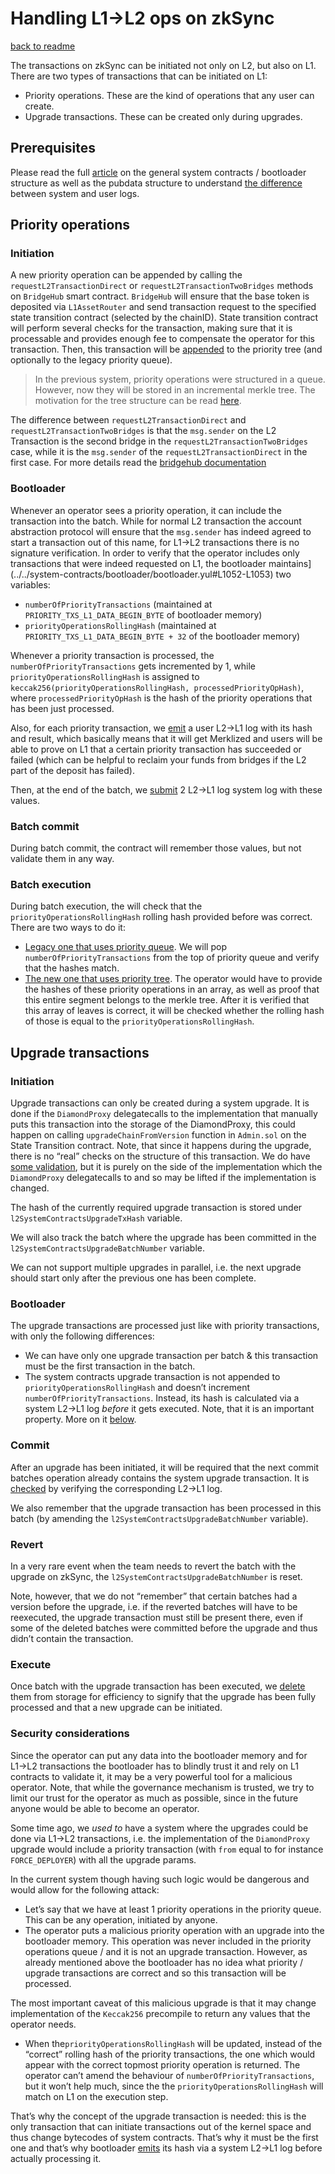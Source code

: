 # Handling L1→L2 ops on zkSync

[back to readme](../../README.md)

The transactions on zkSync can be initiated not only on L2, but also on L1. There are two types of transactions that can be initiated on L1:

- Priority operations. These are the kind of operations that any user can create.
- Upgrade transactions. These can be created only during upgrades.

## Prerequisites

Please read the full [article](../../l2_system_contracts/system_contracts_bootloader_description.md) on the general system contracts / bootloader structure as well as the pubdata structure to understand [the difference](../data_availability/standard_pubdata_format.md) between system and user logs.

## Priority operations

### Initiation

A new priority operation can be appended by calling the `requestL2TransactionDirect` or `requestL2TransactionTwoBridges` methods on `BridgeHub` smart contract. `BridgeHub` will ensure that the base token is deposited via `L1AssetRouter` and send transaction request to the specified state transition contract (selected by the chainID). State transition contract will perform several checks for the transaction, making sure that it is processable and provides enough fee to compensate the operator for this transaction. Then, this transaction will be [appended](../../../l1-contracts/contracts/state-transition/chain-deps/facets/Mailbox.sol#569) to the priority tree (and optionally to the legacy priority queue).

> In the previous system, priority operations were structured in a queue. However, now they will be stored in an incremental merkle tree. The motivation for the tree structure can be read [here](./priority-queue.md).

The difference between `requestL2TransactionDirect` and `requestL2TransactionTwoBridges` is that the `msg.sender` on the L2 Transaction is the second bridge in the `requestL2TransactionTwoBridges` case, while it is the `msg.sender` of the `requestL2TransactionDirect` in the first case. For more details read the [bridgehub documentation](../../bridging/bridgehub/overview.md)

### Bootloader

Whenever an operator sees a priority operation, it can include the transaction into the batch. While for normal L2 transaction the account abstraction protocol will ensure that the `msg.sender` has indeed agreed to start a transaction out of this name, for L1→L2 transactions there is no signature verification. In order to verify that the operator includes only transactions that were indeed requested on L1, the bootloader maintains](../../system-contracts/bootloader/bootloader.yul#L1052-L1053) two variables:

- `numberOfPriorityTransactions` (maintained at `PRIORITY_TXS_L1_DATA_BEGIN_BYTE` of bootloader memory)
- `priorityOperationsRollingHash` (maintained at `PRIORITY_TXS_L1_DATA_BEGIN_BYTE + 32` of the bootloader memory)

Whenever a priority transaction is processed, the `numberOfPriorityTransactions` gets incremented by 1, while `priorityOperationsRollingHash` is assigned to `keccak256(priorityOperationsRollingHash, processedPriorityOpHash)`, where `processedPriorityOpHash` is the hash of the priority operations that has been just processed.

Also, for each priority transaction, we [emit](../../../system-contracts/bootloader/bootloader.yul#L1046) a user L2→L1 log with its hash and result, which basically means that it will get Merklized and users will be able to prove on L1 that a certain priority transaction has succeeded or failed (which can be helpful to reclaim your funds from bridges if the L2 part of the deposit has failed).

Then, at the end of the batch, we [submit](../../../system-contracts/bootloader/bootloader.yul#L4117-L4118) 2 L2→L1 log system log with these values.

### Batch commit

During batch commit, the contract will remember those values, but not validate them in any way.

### Batch execution

During batch execution, the will check that the `priorityOperationsRollingHash` rolling hash provided before was correct. There are two ways to do it:

- [Legacy one that uses priority queue](../../../l1-contracts/contracts/state-transition/chain-deps/facets/Executor.sol#L397). We will pop `numberOfPriorityTransactions` from the top of priority queue and verify that the hashes match.
- [The new one that uses priority tree](../../../l1-contracts/contracts/state-transition/chain-deps/facets/Executor.sol#L397). The operator would have to provide the hashes of these priority operations in an array, as well as proof that this entire segment belongs to the merkle tree. After it is verified that this array of leaves is correct, it will be checked whether the rolling hash of those is equal to the `priorityOperationsRollingHash`.

## Upgrade transactions

### Initiation

Upgrade transactions can only be created during a system upgrade. It is done if the `DiamondProxy` delegatecalls to the implementation that manually puts this transaction into the storage of the DiamondProxy, this could happen on calling `upgradeChainFromVersion` function in `Admin.sol` on the State Transition contract. Note, that since it happens during the upgrade, there is no “real” checks on the structure of this transaction. We do have [some validation](../../../l1-contracts/contracts/upgrades/BaseZkSyncUpgrade.sol#L193), but it is purely on the side of the implementation which the `DiamondProxy` delegatecalls to and so may be lifted if the implementation is changed.

The hash of the currently required upgrade transaction is stored under `l2SystemContractsUpgradeTxHash` variable.

We will also track the batch where the upgrade has been committed in the `l2SystemContractsUpgradeBatchNumber` variable.

We can not support multiple upgrades in parallel, i.e. the next upgrade should start only after the previous one has been complete.

### Bootloader

The upgrade transactions are processed just like with priority transactions, with only the following differences:

- We can have only one upgrade transaction per batch & this transaction must be the first transaction in the batch.
- The system contracts upgrade transaction is not appended to `priorityOperationsRollingHash` and doesn’t increment `numberOfPriorityTransactions`. Instead, its hash is calculated via a system L2→L1 log _before_ it gets executed. Note, that it is an important property. More on it [below](#security-considerations).

### Commit

After an upgrade has been initiated, it will be required that the next commit batches operation already contains the system upgrade transaction. It is [checked](../../../l1-contracts/contracts/state-transition/chain-deps/facets/Executor.sol#L223) by verifying the corresponding L2→L1 log.

We also remember that the upgrade transaction has been processed in this batch (by amending the `l2SystemContractsUpgradeBatchNumber` variable).

### Revert

In a very rare event when the team needs to revert the batch with the upgrade on zkSync, the `l2SystemContractsUpgradeBatchNumber` is reset.

Note, however, that we do not “remember” that certain batches had a version before the upgrade, i.e. if the reverted batches will have to be reexecuted, the upgrade transaction must still be present there, even if some of the deleted batches were committed before the upgrade and thus didn’t contain the transaction.

### Execute

Once batch with the upgrade transaction has been executed, we [delete](../../../l1-contracts/contracts/state-transition/chain-deps/facets/Executor.sol#L486) them from storage for efficiency to signify that the upgrade has been fully processed and that a new upgrade can be initiated.

### Security considerations

Since the operator can put any data into the bootloader memory and for L1→L2 transactions the bootloader has to blindly trust it and rely on L1 contracts to validate it, it may be a very powerful tool for a malicious operator. Note, that while the governance mechanism is trusted, we try to limit our trust for the operator as much as possible, since in the future anyone would be able to become an operator.

Some time ago, we _used to_ have a system where the upgrades could be done via L1→L2 transactions, i.e. the implementation of the `DiamondProxy` upgrade would include a priority transaction (with `from` equal to for instance `FORCE_DEPLOYER`) with all the upgrade params.

In the current system though having such logic would be dangerous and would allow for the following attack:

- Let’s say that we have at least 1 priority operations in the priority queue. This can be any operation, initiated by anyone.
- The operator puts a malicious priority operation with an upgrade into the bootloader memory. This operation was never included in the priority operations queue / and it is not an upgrade transaction. However, as already mentioned above the bootloader has no idea what priority / upgrade transactions are correct and so this transaction will be processed.

The most important caveat of this malicious upgrade is that it may change implementation of the `Keccak256` precompile to return any values that the operator needs.

- When the`priorityOperationsRollingHash` will be updated, instead of the “correct” rolling hash of the priority transactions, the one which would appear with the correct topmost priority operation is returned. The operator can’t amend the behaviour of `numberOfPriorityTransactions`, but it won’t help much, since the the `priorityOperationsRollingHash` will match on L1 on the execution step.

That’s why the concept of the upgrade transaction is needed: this is the only transaction that can initiate transactions out of the kernel space and thus change bytecodes of system contracts. That’s why it must be the first one and that’s why bootloader [emits](../../../system-contracts/bootloader/bootloader.yul#L603) its hash via a system L2→L1 log before actually processing it.
